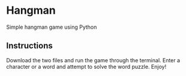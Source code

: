 # Hangman
Simple hangman game using Python

## Instructions
Download the two files and run the game through the terminal.
Enter a character or a word and attempt to solve the word puzzle.
Enjoy!
